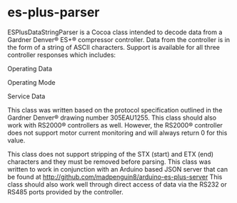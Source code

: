 es-plus-parser
==============

ESPlusDataStringParser is a Cocoa class intended to decode data from a Gardner Denver® 
ES+® compressor controller. Data from the controller is in the form of a string 
of ASCII characters. Support is available for all three controller responses
which includes:

Operating Data

Operating Mode

Service Data

This class was written based on the protocol specification outlined in the 
Gardner Denver® drawing number 305EAU1255. This class should also work with
RS2000® controllers as well. However, the RS2000® controller does not support
motor current monitoring and will always return 0 for this value.

This class does not support stripping of the STX (start) and ETX (end) characters and they
must be removed before parsing. This class was written to work in conjunction with
an Arduino based JSON server that can be found at http://github.com/madpenguin8/arduino-es-plus-server
This class should also work well through direct access of data via the RS232 or RS485
ports provided by the controller.

